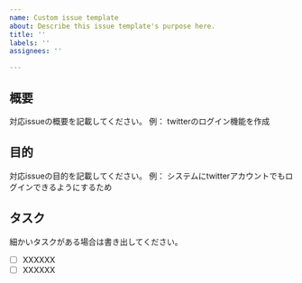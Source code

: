 ```yaml
---
name: Custom issue template
about: Describe this issue template's purpose here.
title: ''
labels: ''
assignees: ''

---
```


## 概要
対応issueの概要を記載してください。
例： twitterのログイン機能を作成

## 目的
対応issueの目的を記載してください。
例： システムにtwitterアカウントでもログインできるようにするため

## タスク
細かいタスクがある場合は書き出してください。
- [ ] XXXXXX
- [ ] XXXXXX
